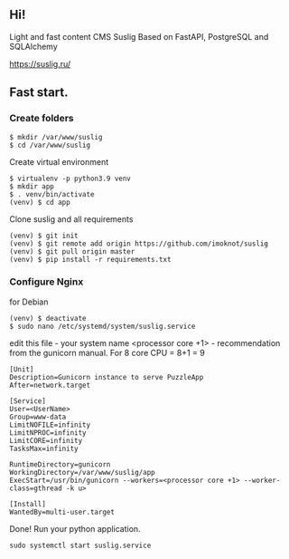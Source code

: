 ## Hi! 

Light and fast content CMS Suslig
Based on FastAPI, PostgreSQL and SQLAlchemy  

https://suslig.ru/ 


## Fast start. 

### Create folders
```
$ mkdir /var/www/suslig 
$ cd /var/www/suslig
```

Create virtual environment
```
$ virtualenv -p python3.9 venv
$ mkdir app
$ . venv/bin/activate
(venv) $ cd app
```


Clone suslig and all requirements

```
(venv) $ git init
(venv) $ git remote add origin https://github.com/imoknot/suslig
(venv) $ git pull origin master
(venv) $ pip install -r requirements.txt

```

### Configure Nginx
for Debian
```
(venv) $ deactivate
$ sudo nano /etc/systemd/system/suslig.service
```
edit this file 
<UserName> - your system name
<processor core +1> - recommendation from the gunicorn manual. For 8 core CPU = 8+1 = 9

```
[Unit]
Description=Gunicorn instance to serve PuzzleApp
After=network.target

[Service]
User=<UserName>
Group=www-data
LimitNOFILE=infinity
LimitNPROC=infinity
LimitCORE=infinity
TasksMax=infinity

RuntimeDirectory=gunicorn
WorkingDirectory=/var/www/suslig/app
ExecStart=/usr/bin/gunicorn --workers=<processor core +1> --worker-class=gthread -k u>

[Install]
WantedBy=multi-user.target
```
Done! Run your python application.
```
sudo systemctl start suslig.service
````